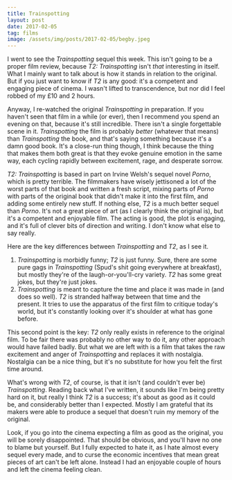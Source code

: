 ```yaml
---
title: Trainspotting
layout: post
date: 2017-02-05
tag: films
image: /assets/img/posts/2017-02-05/begby.jpeg
---
```



I went to see the *Trainspotting* sequel this week.
This isn't going to be a proper film review, because *T2: Trainspotting* isn't *that* interesting in itself.
What I mainly want to talk about is how it stands in relation to the original.
But if you just want to know if *T2* is any good: it's a competent and engaging piece of cinema.
I wasn't lifted to transcendence, but nor did I feel robbed of my £10 and 2 hours.

Anyway, I re-watched the original *Trainspotting* in preparation.
If you haven't seen that film in a while (or ever), then I recommend you spend an evening on that, because it's still incredible.
There isn't a single forgettable scene in it.
*Trainspotting* the film is probably *better* (whatever that means) than *Trainspotting* the book, and that's saying something because it's a damn good book.
It's a close-run thing though, I think because the thing that makes them both great is that they evoke genuine emotion in the same way,  each cycling rapidly between excitement, rage, and desperate sorrow.

*T2: Trainspotting* is based in part on Irvine Welsh's sequel novel *Porno*, which is pretty terrible.
The filmmakers have wisely jettisoned a lot of the worst parts of that book and written a fresh script, mixing parts of *Porno* with parts of the original book that didn't make it into the first film, and adding some entirely new stuff.
If nothing else, *T2* is a much better sequel than *Porno*.
It's not a great piece of art (as I clearly think the original is), but it's a competent and enjoyable film.
The acting is good, the plot is engaging, and it's full of clever bits of direction and writing.
I don't know what else to say really.

Here are the key differences between *Trainspotting* and *T2*, as I see it.

1. *Trainspotting* is morbidly funny; *T2* is just funny. Sure, there are some pure gags in *Trainspotting* (Spud's shit going everywhere at breakfast), but mostly they're of the laugh-or-you'll-cry variety. *T2* has some great jokes, but they're just jokes.
2. *Trainspotting* is meant to capture the time and place it was made in (and does so well). *T2* is stranded halfway between that time and the present. It tries to use the apparatus of the first film to critique today's world, but it's constantly looking over it's shoulder at what has gone before.


This second point is the key: *T2* only really exists in reference to the original film.
To be fair there was probably no other way to do it, any other approach would have failed badly.
But what we are left with is a film that takes the raw excitement and anger of *Trainspotting* and replaces it with nostalgia.
Nostalgia can be a nice thing, but it's no substitute for how you felt the first time around.

What's wrong with *T2*, of course, is that it isn't (and couldn't ever be) *Trainspotting*.
Reading back what I've written, it sounds like I'm being pretty hard on it, but really I think *T2* is a success; it's about as good as it could be, and considerably better than I expected.
Mostly I am grateful that its makers were able to produce a sequel that doesn't ruin my memory of the original.

Look, if you go into the cinema expecting a film as good as the original, you will be sorely disappointed.
That should be obvious, and you'll have no one to blame but yourself.
But I fully expected to hate it, as I hate almost every sequel every made, and to curse the economic incentives that mean great pieces of art can't be left alone.
Instead I had an enjoyable couple of hours and left the cinema feeling clean.
